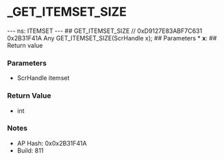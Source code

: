 # _GET_ITEMSET_SIZE

--- ns: ITEMSET --- ## GET_ITEMSET_SIZE  // 0xD9127E83ABF7C631 0x2B31F41A Any GET_ITEMSET_SIZE(ScrHandle x);   ## Parameters * **x**:  ## Return value

### Parameters
* ScrHandle itemset

### Return Value
* int

### Notes
* AP Hash: 0x0x2B31F41A
* Build: 811

